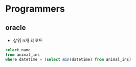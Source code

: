 # Programmers
## oracle
- 상위 n개 레코드
```sql
select name
from animal_ins
where datetime = (select min(datetime) from animal_ins)
```
